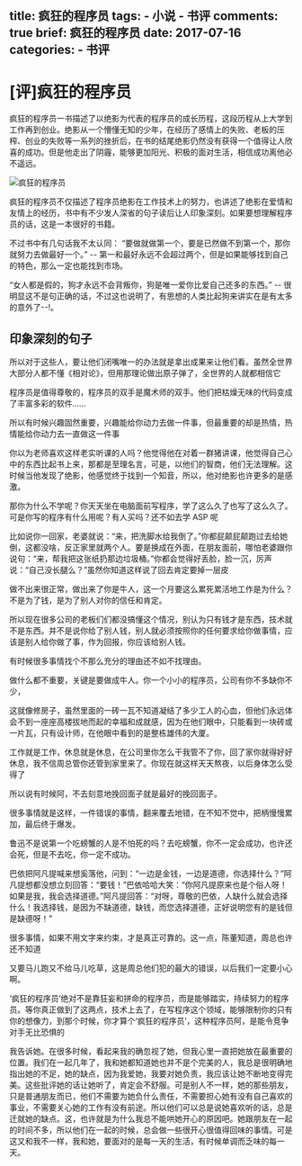 title: 疯狂的程序员
tags:
    - 小说
    - 书评
comments: true
brief: 疯狂的程序员
date: 2017-07-16
categories:
    - 书评
---
# [评]疯狂的程序员

疯狂的程序员一书描述了以绝影为代表的程序员的成长历程，这段历程从上大学到工作再到创业。绝影从一个懵懂无知的少年，在经历了感情上的失败、老板的压榨、创业的失败等一系列的挫折后，在书的结尾绝影仍然没有获得一个值得让人欣喜的成功。但是他走出了阴霾，能够更加阳光、积极的面对生活，相信成功离他必不遥远。

<!-- more -->

![疯狂的程序员](resources/images/疯狂的程序员.jpg)

疯狂的程序员不仅描述了程序员绝影在工作技术上的努力，也讲述了绝影在爱情和友情上的经历，书中有不少发人深省的句子读后让人印象深刻。如果要想理解程序员的话，这是一本很好的书籍。

不过书中有几句话我不太认同：
“要做就做第一个，要是已然做不到第一个，那你就努力去做最好一个。”
-- 第一和最好永远不会超过两个，但是如果能够找到自己的特色，那么一定也能找到市场。

“女人都是假的，狗才永远不会背叛你，狗是唯一爱你比爱自己还多的东西。”
-- 很明显这不是句正确的话，不过这也说明了，有思想的人类比起狗来讲实在是有太多的意外了--!。

## 印象深刻的句子

所以对于这些人，要让他们闭嘴唯一的办法就是拿出成果来让他们看。虽然全世界大部分人都不懂《相对论》，但用那理论做出原子弹了，全世界的人就都相信它

程序员是值得尊敬的，程序员的双手是魔术师的双手。他们把枯燥无味的代码变成了丰富多彩的软件……

所以有时候兴趣固然重要，兴趣能给你动力去做一件事，但最重要的却是热情，热情能给你动力去一直做这一件事

你以为老师喜欢这样老实听课的人吗？他觉得他在对着一群猪讲课，他觉得自己心中的东西比起书上来，那都是至理名言，可是，以他们的智商，他们无法理解。这时候当他发现了绝影，他感觉终于找到一个知音，所以，他对绝影也许更多的是感激。

那你为什么不学呢？你天天坐在电脑面前写程序，学了这么久了也写了这么久了。可是你写的程序有什么用呢？有人买吗？还不如去学 ASP 呢

比如说你一回家，老婆就说：“来，把洗脚水给我倒了。”你都屁颠屁颠跑过去给她倒，这都没啥，反正家里就两个人。要是换成在外面，在朋友面前，哪怕老婆跟你说句：“来，帮我把这张纸扔那边垃圾桶。”你都会觉得好丢脸，脸一沉，厉声说：“自己没长腿么？”虽然你知道这样说了回去肯定要掉一层皮

做不出来很正常，做出来了你是牛人，这一个月要这么累死累活地工作是为什么？不是为了钱，是为了别人对你的信任和肯定。

所以现在很多公司的老板们们都没搞懂这个情况，别认为只有钱才是东西，技术就不是东西。并不是说你给了别人钱，别人就必须按照你的任何要求给你做事情，应该是别人给你做了事，作为回报，你应该给别人钱。

有时候很多事情找个不那么充分的理由还不如不找理由。

做什么都不重要，关键是要做成牛人。你一个小小的程序员，公司有你不多缺你不少，

这就像修房子，虽然里面的一砖一瓦不知道凝结了多少工人的心血，但他们永远体会不到一座座高楼拔地而起的幸福和成就感，因为在他们眼中，只能看到一块砖或一片瓦，只有设计师，在他眼中看到的是整栋雄伟的大厦。

工作就是工作，休息就是休息，在公司里你怎么干我管不了你，回了家你就得好好休息，我不信周总管你还管到家里来了。你现在就这样天天熬夜，以后身体怎么受得了

所以说有时候阿，不去刻意地挽回面子就是最好的挽回面子。

很多事情就是这样，一件错误的事情，翻来覆去地错，在不知不觉中，把柄慢慢累加，最后终于爆发。

鲁迅不是说第一个吃螃蟹的人是不怕死的吗？去吃螃蟹，你不一定会成功，也许还会死，但是不去吃，你一定不成功。

巴依把阿凡提喊来想奚落他，问到：“一边是金钱，一边是道德，你选择什么？”阿凡提想都没想立刻回答：“要钱！”巴依哈哈大笑：“你阿凡提原来也是个俗人呀！如果是我，我会选择道德。”阿凡提回答：“对呀，尊敬的巴依，人缺什么就会选择什么！我选择钱，是因为不缺道德，缺钱，而您选择道德，正好说明您有的是钱但是缺德呀！”

很多事情，如果不用文字来约束，才是真正可靠的。这一点，陈董知道，周总也许还不知道

又要马儿跑又不给马儿吃草，这是周总他们犯的最大的错误，以后我们一定要小心啊。

‘疯狂的程序员’绝对不是靠狂妄和拼命的程序员，而是能够踏实，持续努力的程序员。等你真正做到了这两点，技术上去了，在写程序这个领域，能够限制你的只有你的想像力，到那个时候，你才算个‘疯狂的程序员’，这种程序员阿，是能令竞争对手无比恐惧的

我告诉她。在很多时候，看起来我的确忽视了她，但我心里一直把她放在最重要的位置。我们在一起几年了，我和她都知道她也并不是个完美的人，我总是很明确地指出她的不足，她的缺点，因为我爱她，我要对她负责，我应该让她不断地变得完美。这些批评她的话让她听了，肯定会不舒服。可是别人不一样，她的那些朋友，只是普通朋友而已，他们不需要为她负什么责任，不需要担心她有没有自己喜欢的事业，不需要关心她的工作有没有前途。所以他们可以总是说她喜欢听的话，总是迁就她的缺点。这，也许就是为什么我总不能哄她开心的原因吧。她跟朋友在一起的时间不多，所以他们在一起的时候，总会做一些很开心很值得回味的事情。可是这又和我不一样，我和她，要面对的是每一天的生活，有时候单调而乏味的每一天。

